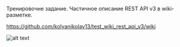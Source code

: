 Тренировочне задание. Частичное описание REST API v3 в wiki-разметке. 

https://github.com/kolyanikolay13/test_wiki_rest_api_v3/wiki



![alt text](https://vi.ill.in.ua/m/625x469/1344895.jpg)
